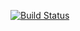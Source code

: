 [![Build Status](https://travis-ci.org/Shilldon/ecommerce.svg?branch=master)](https://travis-ci.org/Shilldon/ecommerce)